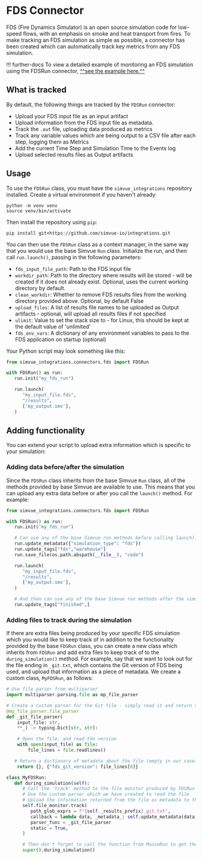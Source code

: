 # FDS Connector

FDS (Fire Dynamics Simulator) is an open source simulation code for low-speed flows, with an emphasis on smoke and heat transport from fires. To make tracking an FDS simulation as simple as possible, a connector has been created which can automatically track key metrics from any FDS simulation.

!!! further-docs
    To view a detailed example of monitoring an FDS simulation using the FDSRun connector, [^^see the example here.^^](/examples/fds)

## What is tracked

By default, the following things are tracked by the `FDSRun` connector:

- Upload your FDS input file as an input artifact
- Upload information from the FDS input file as metadata.
- Track the `.out` file, uploading data produced as metrics
- Track any variable values which are being output to a CSV file after each step, logging them as Metrics
- Add the current Time Step and Simulation Time to the Events log
- Upload selected results files as Output artifacts

## Usage

To use the `FDSRun` class, you must have the `simvue_integrations` repository installed. Create a virtual environment if you haven't already:
```
python -m venv venv
source venv/bin/activate
```
Then install the repository using `pip`:
```
pip install git+https://github.com/simvue-io/integrations.git
```

You can then use the `FDSRun` class as a context manager, in the same way that you would use the base Simvue `Run` class. Initialize the run, and then call `run.launch()`, passing in the following parameters:

- `fds_input_file_path`: Path to the FDS input file
- `workdir_path`: Path to the directory where results will be stored - will be created if it does not already exist. Optional, uses the current working directory by default.
- `clean_workdir`: Whether to remove FDS results files from the working directory provided above. Optional, by default False
- `upload_files`: A list of results file names to be uploaded as Output artifacts - optional, will upload all results files if not specified
- `ulimit`: Value to set the stack size to - for Linux, this should be kept at the default value of 'unlimited'
- `fds_env_vars`: A dictionary of any environment variables to pass to the FDS application on startup (optional)

Your Python script may look something like this:
```py
from simvue_integrations.connectors.fds import FDSRun

with FDSRun() as run:
   run.init("my_fds_run")

   run.launch(
      "my_input_file.fds",
      "/results",
      ['my_output.smv'],
   )
```
## Adding functionality
You can extend your script to upload extra information which is specific to your simulation:

### Adding data before/after the simulation
Since the `FDSRun` class inherits from the base Simvue `Run` class, all of the methods provided by base Simvue are available to use. This means that you can upload any extra data before or after you call the `launch()` method. For example:

```py
from simvue_integrations.connectors.fds import FDSRun

with FDSRun() as run:
   run.init("my_fds_run")

   # Can use any of the base Simvue run methods before calling launch():
   run.update_metadata({"simulation_type": "fds"})
   run.update_tags["fds","warehouse"]
   run.save_file(os.path.abspath(__file__), "code")

   run.launch(
      "my_input_file.fds",
      "/results",
      ['my_output.smv'],
   )

   # And then can use any of the base Simvue run methods after the simulation
   run.update_tags["finished",]
```

### Adding files to track during the simulation
If there are extra files being produced by your specific FDS simulation which you would like to keep track of in addition to the functionality provided by the base `FDSRun` class, you can create a new class which inherits from `FDSRun` and add extra files to keep track of to the `during_simulation()` method. For example, say that we want to look out for the file ending in `_git.txt`, which contains the Git version of FDS being used, and upload that information as a piece of metadata. We create a custom class, `MyFDSRun`, as follows:

```py
# Use file parser from multiparser
import multiparser.parsing.file as mp_file_parser

# Create a custom parser for the Git file - simply read it and return the value as a dictionary
@mp_file_parser.file_parser
def _git_file_parser(
    input_file: str,
    **_) -> typing.Dict[str, str]:

    # Open the file, and read the version
    with open(input_file) as file:
        file_lines = file.readlines()

   # Return a dictionary of metadata about the file (empty in our case), and a dictionary of data from the file
    return {}, {"fds_git_version": file_lines[0]}

class MyFDSRun:
   def during_simulation(self):
      # Call the 'track' method to the file monitor produced by FDSRun
      # Use the custom parser which we have created to read the file
      # Upload the information returned from the file as metadata to the Simvue run
      self.file_monitor.track(
         path_glob_exprs = f"{self._results_prefix}_git.txt",
         callback = lambda data, _metadata_: self.update_metadata(data), 
         parser_func = _git_file_parser
         static = True,
      )

      # Then don't forget to call the function from MooseRun to get the default behaviour too!
      super().during_simulation()
```